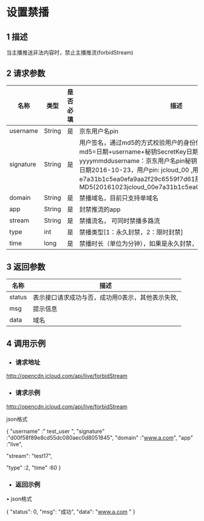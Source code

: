 # 设置禁播

## 1  描述

当主播推送非法内容时，禁止主播推流(forbidStream)

## 2 请求参数

| 名称      | 类型   | 是否必填 | 描述                                                         |
| --------- | ------ | -------- | ------------------------------------------------------------ |
| username  | String | 是       | 京东用户名pin                                                |
| signature | String | 是       | 用户签名，通过md5的方式校验用户的身份信息，保障信息安全。  md5=日期+username+秘钥SecretKey日期：格式为 yyyymmddusername：京东用户名pin秘钥：双方约定示例：比如当前日期2016-10-23，用户pin:   jcloud_00 ,用户秘钥SecretKey ：e7a31b1c5ea0efa9aa2f29c6559f7d61那签名为MD5(20161023jcloud_00e7a31b1c5ea0efa9aa2f29c6559f7d61) |
| domain    | String | 是       | 禁播域名，目前只支持单域名                                   |
| app       | String | 是       | 封禁推流的app                                                |
| stream    | String | 是       | 禁播流名， 可同时禁播多路流                                  |
| type      | int    | 是       | 禁播类型[1：永久封禁，2：限时封禁]                           |
| time      | long   | 是       | 禁播时长（单位为分钟），如果是永久封禁，time为0              |

 

## 3  返回参数

| **名称** | **描述**                                         |
| -------- | ------------------------------------------------ |
| status   | 表示接口请求成功与否，成功用0表示，其他表示失败, |
| msg      | 提示信息                                         |
| data     | 域名                                             |

 

## 4 调用示例

- ###   请求地址

http://opencdn.jcloud.com/api/live/forbidStream

- ###   请求示例

http://opencdn.jcloud.com/api/live/forbidStream

json格式

{
    "username" :" test_user ",
    "signature" :"d00f58f89e8cd55dc080aec0d8051845",
    "domain" :"www.a.com",
    "app" :"live",

"stream": "test17",

"type" :2,
    "time" :60
 }

- ###  返回示例

•        json格式

{
  "status": 0,
  "msg": "成功",
  "data": "www.a.com "
}